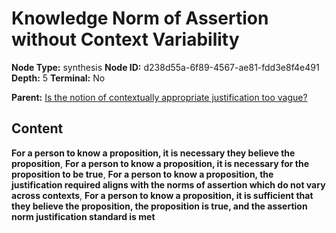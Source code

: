 # Knowledge Norm of Assertion without Context Variability

**Node Type:** synthesis
**Node ID:** d238d55a-6f89-4567-ae81-fdd3e8f4e491
**Depth:** 5
**Terminal:** No

**Parent:** [Is the notion of contextually appropriate justification too vague?](is-the-notion-of-contextually-appropriate-justification-too-vague-antithesis-5771c7ad-df06-402e-865f-806c00f1d6b2.md)

## Content

**For a person to know a proposition, it is necessary they believe the proposition**, **For a person to know a proposition, it is necessary for the proposition to be true**, **For a person to know a proposition, the justification required aligns with the norms of assertion which do not vary across contexts**, **For a person to know a proposition, it is sufficient that they believe the proposition, the proposition is true, and the assertion norm justification standard is met**
